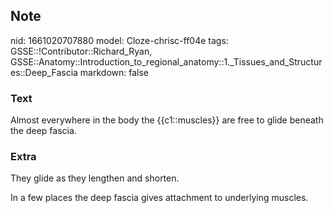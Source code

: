 ## Note
nid: 1661020707880
model: Cloze-chrisc-ff04e
tags: GSSE::!Contributor::Richard_Ryan, GSSE::Anatomy::Introduction_to_regional_anatomy::1._Tissues_and_Structures::Deep_Fascia
markdown: false

### Text
<div class='toggle'>
  Almost everywhere in the body the {{c1::muscles}} are free to
  glide beneath the deep fascia.
</div>

### Extra
<p id="5112edc0-e033-455d-81fa-429faccfc6e7" class="">They glide as
they lengthen and shorten.
<p id="c17fb78a-473c-48c4-a2d6-2987c92aac4b" class="">In a few
places the deep fascia gives attachment to underlying muscles.
